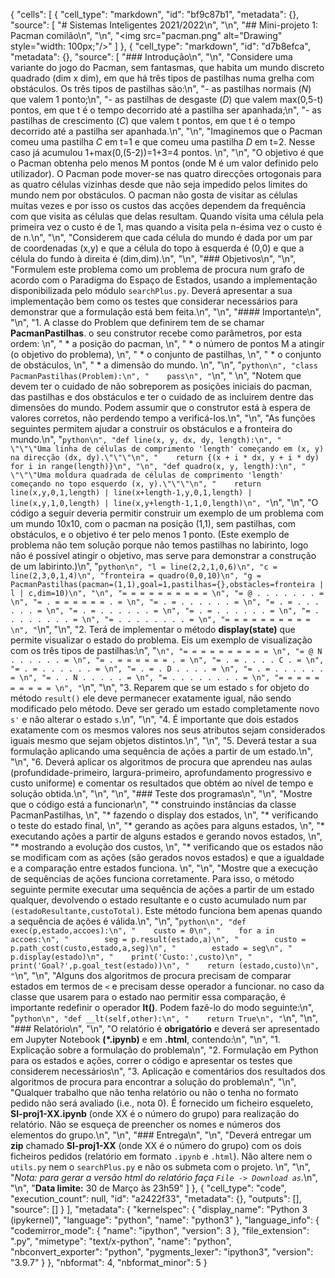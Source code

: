 {
 "cells": [
  {
   "cell_type": "markdown",
   "id": "bf9c87b1",
   "metadata": {},
   "source": [
    "# Sistemas Inteligentes 2021/2022\n",
    "\n",
    "## Mini-projeto 1: Pacman comilão\n",
    "\n",
    "<img src=\"pacman.png\" alt=\"Drawing\" style=\"width: 100px;\"/>"
   ]
  },
  {
   "cell_type": "markdown",
   "id": "d7b8efca",
   "metadata": {},
   "source": [
    "### Introdução\n",
    "\n",
    "Considere uma variante do jogo do Pacman, sem fantasmas, que habita um mundo discreto quadrado (dim x dim), em que há três tipos de pastilhas numa grelha com obstáculos. Os três tipos de pastilhas são:\n",
    "- as pastilhas normais (*N*) que valem 1 ponto;\n",
    "- as pastilhas de desgaste (*D*) que valem max(0,5-t) pontos, em que t é o tempo decorrido até a pastilha ser apanhada;\n",
    "- as pastilhas de crescimento (*C*) que valem t pontos, em que t é o tempo decorrido até a pastilha ser apanhada.\n",
    "\n",
    "Imaginemos que o Pacman comeu uma pastilha *C* em t=1 e que comeu uma pastilha *D* em t=2. Nesse caso já acumulou 1+max(0,(5-2))=1+3=4 pontos. \n",
    "\n",
    "O objetivo é que o Pacman obtenha pelo menos M pontos (onde M é um valor definido pelo utilizador). O Pacman pode mover-se nas quatro direcções ortogonais para as quatro células vizinhas desde que não seja impedido pelos limites do mundo nem por obstáculos. O pacman não gosta de visitar as células muitas vezes e por isso os custos das acções dependem da frequência com que visita as células que delas resultam. Quando visita uma célula pela primeira vez o custo é de 1, mas quando a visita pela n-ésima vez o custo é de n.\n",
    "\n",
    "Considerem que cada célula do mundo é dada por um par de coordenadas (x,y) e que a célula do topo à esquerda é (0,0) e que a célula do fundo à direita é (dim,dim).\n",
    "\n",
    "### Objetivos\n",
    "\n",
    "Formulem este problema como um problema de procura num grafo de acordo com o Paradigma do Espaço de Estados, usando a implementação disponibilizada pelo módulo `searchPlus.py`. Deverá apresentar a sua implementação bem como os testes que considerar necessários para demonstrar que a formulação está bem feita.\n",
    "\n",
    "#### Importante\n",
    "\n",
    "1. A classe do Problem que definirem tem de se chamar **PacmanPastilhas**. o seu construtor recebe como parâmetros, por esta ordem:  \n",
    "    * a posição do pacman,  \n",
    "    * o número de pontos M a atingir (o objetivo do problema),  \n",
    "    * o conjunto de pastilhas,  \n",
    "    * o conjunto de obstáculos,  \n",
    "    * a dimensão do mundo.  \n",
    "\n",
    "```python\n",
    "class PacmanPastilhas(Problem):\n",
    "    pass\n",
    "```\n",
    "    \n",
    "Notem que devem ter o cuidado de não sobreporem as posições iniciais do pacman, das pastilhas e dos obstáculos e ter o cuidado de as incluirem dentre das dimensões do mundo. Podem assumir que o construtor está à espera de valores corretos, não perdendo tempo a verificá-los.\n",
    "\n",
    "As funções seguintes permitem ajudar a construir os obstáculos e a fronteira do mundo.\n",
    "```python\n",
    "def line(x, y, dx, dy, length):\n",
    "    \"\"\"Uma linha de células de comprimento 'length' começando em (x, y) na direcção (dx, dy).\"\"\"\n",
    "    return {(x + i * dx, y + i * dy) for i in range(length)}\n",
    "\n",
    "def quadro(x, y, length):\n",
    "    \"\"\"Uma moldura quadrada de células de comprimento 'length' começando no topo esquerdo (x, y).\"\"\"\n",
    "    return line(x,y,0,1,length) | line(x+length-1,y,0,1,length) | line(x,y,1,0,length) | line(x,y+length-1,1,0,length)\n",
    "```\n",
    "\n",
    "O código a seguir deveria permitir construir um exemplo de um problema com um mundo 10x10, com o pacman na posição (1,1), sem pastilhas, com obstáculos, e o objetivo é ter pelo menos 1 ponto. (Este exemplo de problema não tem solução porque não temos pastilhas no labirinto, logo não é possível atingir o objetivo, mas serve para demonstrar a construção de um labirinto.)\n",
    "```python\n",
    "l = line(2,2,1,0,6)\n",
    "c = line(2,3,0,1,4)\n",
    "fronteira = quadro(0,0,10)\n",
    "g = PacmanPastilhas(pacman=(1,1),goal=1,pastilhas={},obstacles=fronteira | l | c,dim=10)\n",
    "\n",
    "= = = = = = = = = = \n",
    "= @ . . . . . . . = \n",
    "= . = = = = = = . = \n",
    "= . = . . . . . . = \n",
    "= . = . . . . . . = \n",
    "= . = . . . . . . = \n",
    "= . = . . . . . . = \n",
    "= . . . . . . . . = \n",
    "= . . . . . . . . = \n",
    "= = = = = = = = = = \n",
    "```\n",
    "\n",
    "2. Terá de implementar o método **display(state)** que permite visualizar o estado do problema. Eis um exemplo de visualização com os três tipos de pastilhas:\n",
    "```\n",
    "= = = = = = = = = = \n",
    "= @ N . . . . . . = \n",
    "= . = = = = = = . = \n",
    "= . = . . . . C . = \n",
    "= . = . . . . . . = \n",
    "= . = . D . . . . = \n",
    "= . = . . . . . . = \n",
    "= . . N . . . . . = \n",
    "= . . . . . . . . = \n",
    "= = = = = = = = = = \n",
    "```\n",
    "\n",
    "3. Reparem que se um estado `s` for objeto do método `result()` ele deve permanecer exatamente igual, não sendo modificado pelo método. Deve ser gerado um estado completamente novo `s'` e não alterar o estado `s`.\n",
    "\n",
    "4. É importante que dois estados exatamente com os mesmos valores nos seus atributos sejam considerados iguais mesmo que sejam objetos distintos.\n",
    "\n",
    "5. Deverá testar a sua formulação aplicando uma sequência de ações a partir de um estado.\n",
    "\n",
    "6. Deverá aplicar os algoritmos de procura que aprendeu nas aulas (profundidade-primeiro, largura-primeiro, aprofundamento progressivo e custo uniforme) e comentar os resultados que obtém ao nível de tempo e solução obtida.\n",
    "\n",
    "\n",
    "### Teste dos programas\n",
    "\n",
    "Mostre que o código está a funcionar\n",
    "* construindo instâncias da classe PacmanPastilhas, \n",
    "* fazendo o display dos estados, \n",
    "* verificando o teste do estado final, \n",
    "* gerando as ações para alguns estados, \n",
    "* executando ações a partir de alguns estados e gerando novos estados, \n",
    "* mostrando a evolução dos custos, \n",
    "* verificando que os estados não se modificam com as ações (são gerados novos estados) e que a igualdade e a comparação entre estados funciona. \n",
    "\n",
    "Mostre que a execução de sequências de ações funciona corretamente. Para isso, o método seguinte permite executar uma sequência de ações a partir de um estado qualquer, devolvendo o estado resultante e o custo acumulado num par `(estadoResultante,custoTotal)`. Este método funciona bem apenas quando a sequência de ações é válida.\n",
    "\n",
    "```python\n",
    "def exec(p,estado,accoes):\n",
    "    custo = 0\n",
    "    for a in accoes:\n",
    "        seg = p.result(estado,a)\n",
    "        custo = p.path_cost(custo,estado,a,seg)\n",
    "        estado = seg\n",
    "    p.display(estado)\n",
    "    print('Custo:',custo)\n",
    "    print('Goal?',p.goal_test(estado))\n",
    "    return (estado,custo)\n",
    "```\n",
    "\n",
    "Alguns dos algoritmos de procura precisam de comparar estados em termos de `<` e precisam desse operador a funcionar. no caso da classe que usarem para o estado nao permitir essa comparação, é importante redefinir o operador **lt()**. Podem fazê-lo do modo seguinte:\n",
    "```python\n",
    "def __lt(self,other):\n",
    "    return True\n",
    "```\n",
    "\n",
    "### Relatório\n",
    "\n",
    "O relatório é **obrigatório** e deverá ser apresentado em Jupyter Notebook **(*.ipynb)** e em **.html**, contendo:\n",
    "\n",
    "1. Explicação sobre a formulação do problema\n",
    "2. Formulação em Python para os estados e ações, correr o código e apresentar os testes que considerem necessários\n",
    "3. Aplicação e comentários dos resultados dos algoritmos de procura para encontrar a solução do problema\n",
    "\n",
    "Qualquer trabalho que não tenha relatório ou não o tenha no formato pedido não será avaliado (i.e., nota 0). É fornecido um ficheiro esqueleto, **SI-proj1-XX.ipynb** (onde XX é o número do grupo) para realização do relatório. Não se esqueça de preencher os nomes e números dos elementos do grupo.\n",
    "\n",
    "### Entrega\n",
    "\n",
    "Deverá entregar um **zip** chamado **SI-proj1-XX** (onde XX é o número do grupo) com os dois ficheiros pedidos (relatório em formato `.ipynb` e `.html`). Não altere nem o `utils.py` nem o `searchPlus.py` e não os submeta com o projeto. \n",
    "\n",
    "*Nota: para gerar a versão html do relatório faça `File -> Download as`.*\n",
    "\n",
    "**Data limite:** 30 de Março às 23h59"
   ]
  },
  {
   "cell_type": "code",
   "execution_count": null,
   "id": "a2422f33",
   "metadata": {},
   "outputs": [],
   "source": []
  }
 ],
 "metadata": {
  "kernelspec": {
   "display_name": "Python 3 (ipykernel)",
   "language": "python",
   "name": "python3"
  },
  "language_info": {
   "codemirror_mode": {
    "name": "ipython",
    "version": 3
   },
   "file_extension": ".py",
   "mimetype": "text/x-python",
   "name": "python",
   "nbconvert_exporter": "python",
   "pygments_lexer": "ipython3",
   "version": "3.9.7"
  }
 },
 "nbformat": 4,
 "nbformat_minor": 5
}
